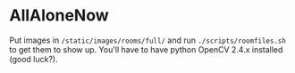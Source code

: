 # AllAloneNow

Put images in `/static/images/rooms/full/` and run `./scripts/roomfiles.sh` to get them to show up. You'll have to have python OpenCV 2.4.x installed (good luck?). 
